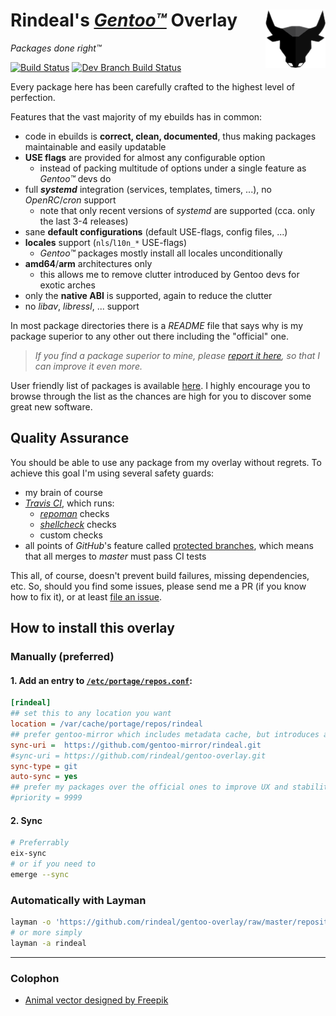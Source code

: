 Rindeal's [_Gentoo™_](https://www.gentoo.org/) Overlay <img src="./assets/logo_96.png" title="Sir Benjamin the Bull" alt="logo" align="right">
=================================================================================================

_Packages done right™_

[![Build Status][ci-master-badge]][ci-master] [![Dev Branch Build Status][ci-dev-badge]][ci-dev]

Every package here has been carefully crafted to the highest level of perfection.

Features that the vast majority of my ebuilds has in common:

 - code in ebuilds is **correct, clean, documented**, thus making packages maintainable and easily updatable
 - **USE flags** are provided for almost any configurable option
     - instead of packing multitude of options under a single feature as _Gentoo™_ devs do
 - full **_systemd_** integration (services, templates, timers, ...), no _OpenRC_/_cron_ support
     - note that only recent versions of _systemd_ are supported (cca. only the last 3-4 releases)
 - sane **default configurations** (default USE-flags, config files, ...)
 - **locales** support (`nls`/`l10n_*` USE-flags)
     - _Gentoo™_ packages mostly install all locales unconditionally
 - **amd64**/**arm** architectures only
     - this allows me to remove clutter introduced by Gentoo devs for exotic arches
 - only the **native ABI** is supported, again to reduce the clutter
 - no _libav_, _libressl_, ... support

In most package directories there is a _README_ file that says why is my package superior to any other out there including the "official" one.

> _If you find a package superior to mine, please [report it here][New issue], so that I can improve it even more._

User friendly list of packages is available [here][LISTING].
I highly encourage you to browse through the list as the chances are high for you to discover some great new software.


Quality Assurance
------------------

You should be able to use any package from my overlay without regrets.
To achieve this goal I'm using several safety guards:

- my brain of course
- _[Travis CI](https://travis-ci.org/)_, which runs:
    - _[repoman](https://wiki.gentoo.org/wiki/Repoman)_ checks
    - _[shellcheck](https://www.shellcheck.net/)_ checks
    - custom checks
- all points of _GitHub_'s feature called [protected branches], which means that all merges to _master_ must pass CI tests

This all, of course, doesn't prevent build failures, missing dependencies, etc. So, should you find
some issues, please send me a PR (if you know how to fix it), or at least [file an issue][New issue].


How to install this overlay
----------------------------

### Manually (preferred)

#### 1. Add an entry to [`/etc/portage/repos.conf`](https://wiki.gentoo.org/wiki//etc/portage/repos.conf):

```ini
[rindeal]
## set this to any location you want
location = /var/cache/portage/repos/rindeal
## prefer gentoo-mirror which includes metadata cache, but introduces a delay for hotfixes (<1hour)
sync-uri =  https://github.com/gentoo-mirror/rindeal.git
#sync-uri = https://github.com/rindeal/gentoo-overlay.git
sync-type = git
auto-sync = yes
## prefer my packages over the official ones to improve UX and stability
#priority = 9999
```

#### 2. Sync

```sh
# Preferrably
eix-sync
# or if you need to
emerge --sync
```

### Automatically with Layman

```sh
layman -o 'https://github.com/rindeal/gentoo-overlay/raw/master/repositories.xml' -a rindeal
# or more simply
layman -a rindeal
```

---

### Colophon

- [Animal vector designed by Freepik](http://www.freepik.com/free-photos-vectors/animal)

[protected branches]: https://help.github.com/articles/about-protected-branches/
[LISTING]: ./LISTING.md
[New issue]: https://github.com/rindeal/gentoo-overlay/issues/new
[ci-master-badge]: https://img.shields.io/travis/rindeal/gentoo-overlay/master.svg?style=flat-square&label=master%20build
[ci-master]: https://travis-ci.org/rindeal/gentoo-overlay
[ci-dev-badge]: https://img.shields.io/travis/rindeal/gentoo-overlay/dev.svg?style=flat-square&label=dev%20build
[ci-dev]: https://travis-ci.org/rindeal/gentoo-overlay

